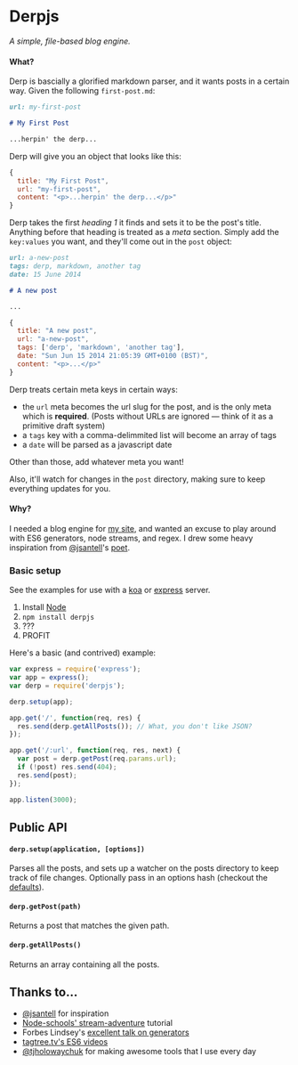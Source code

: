 # Derpjs

*A simple, file-based blog engine.*

#### What?
Derp is bascially a glorified markdown parser, and it wants posts in a certain way. Given the following `first-post.md`:

```markdown
url: my-first-post

# My First Post

...herpin' the derp...
```
Derp will give you an object that looks like this:
```javascript
{
  title: "My First Post",
  url: "my-first-post",
  content: "<p>...herpin' the derp...</p>"
}
```

Derp takes the first *heading 1* it finds and sets it to be the post's title. Anything before that heading is treated as a *meta* section. Simply add the `key:values` you want, and they'll come out in the `post` object:

```markdown
url: a-new-post
tags: derp, markdown, another tag
date: 15 June 2014

# A new post

...
```
```javascript
{
  title: "A new post",
  url: "a-new-post",
  tags: ['derp', 'markdown', 'another tag'],
  date: "Sun Jun 15 2014 21:05:39 GMT+0100 (BST)",
  content: "<p>...</p>"
}
```

Derp treats certain meta keys in certain ways:
- the `url` meta becomes the url slug for the post, and is the only meta which is **required**. (Posts without URLs are ignored — think of it as a primitive draft system)
- a `tags` key with a comma-delimmited list will become an array of tags
- a `date` will be parsed as a javascript date

Other than those, add whatever meta you want!

Also, it'll watch for changes in the `post` directory, making sure to keep everything updates for you.

#### Why?
I needed a blog engine for [my site](http://iestynwilliams.net), and wanted an excuse to play around with ES6 generators, node streams, and regex. I drew some heavy inspiration from [@jsantell](http://twitter.com/jsantell)'s [poet](http://jsantell.github.io/poet/).

### Basic setup

See the examples for use with a [koa]('./examples/koa.js') or [express](./examples/express.js') server.

1. Install [Node](http://nodejs.com)
2. `npm install derpjs`
3. ???
4. PROFIT

Here's a basic (and contrived) example:
```javascript
var express = require('express');
var app = express();
var derp = require('derpjs');

derp.setup(app);

app.get('/', function(req, res) {
  res.send(derp.getAllPosts()); // What, you don't like JSON?
});

app.get('/:url', function(req, res, next) {
  var post = derp.getPost(req.params.url);
  if (!post) res.send(404);
  res.send(post);
});

app.listen(3000);
```


## Public API

#### `derp.setup(application, [options])`
Parses all the posts, and sets up a watcher on the posts directory to keep track of file changes. Optionally pass in an options hash (checkout the [defaults](./lib/derp/defaults.js)).

#### `derp.getPost(path)`
Returns a post that matches the given path.

#### `derp.getAllPosts()`
Returns an array containing all the posts.


## Thanks to...
- [@jsantell](http://twitter.com/jsantell) for inspiration
- [Node-schools' stream-adventure](http://nodeschool.io/#stream-adventure) tutorial
- Forbes Lindsey's [excellent talk on generators](https://www.youtube.com/watch?v=qbKWsbJ76-s)
- [tagtree.tv's ES6 videos](http://tagtree.tv)
- [@tjholowaychuk](https://twitter.com/tjholowaychuk) for making awesome tools that I use every day